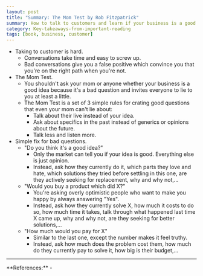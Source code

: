 ```yaml
---
layout: post
title: "Summary: The Mom Test by Rob Fitzpatrick"
summary: How to talk to customers and learn if your business is a good idea when everyone is lying to you.
category: Key-takeaways-from-important-reading
tags: [book, business, customer]
---
```


- Taking to customer is hard.
  - Conversations take time and easy to screw up.
  - Bad conversations give you a false positive which convince you that you're on the right path when you're not.
- The Mom Test.
  - You shouldn't ask your mom or anyone whether your business is a good idea because it's a bad question and invites everyone to lie to you at least a little.
  - The Mom Test is a set of 3 simple rules for crating good questions that even your mom can't lie about:
    - Talk about their live instead of your idea.
    - Ask about specifics in the past instead of generics or opinions about the future.
    - Talk less and listen more.
- Simple fix for bad questions.
  - "Do you think it's a good idea?"
    - Only the market can tell you if your idea is good. Everything else is just opinion.
    - Instead, ask how they currently do it, which parts they love and hate, which solutions they tried before settling in this one, are they actively seeking for replacement, why and why not,...
  - "Would you buy a product which did X?"
    - You're asking overly optimistic people who want to make you happy by always answering "Yes".
    - Instead, ask how they currently solve X, how much it costs to do so, how much time it takes, talk through what happened last time X came up, why and why not, are they seeking for better solutions,...
  - "How much would you pay for X"
    - Similar to the last one, except the number makes it feel truthy.
    - Instead, ask how much does the problem cost them, how much do they currently pay to solve it, how big is their budget,...

<hr>
**References:**
- <http://momtestbook.com/>
